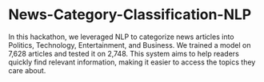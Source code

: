 # News-Category-Classification-NLP
 In this hackathon, we leveraged NLP to categorize news articles into Politics, Technology, Entertainment, and Business. We trained a model on 7,628 articles and tested it on 2,748. This system aims to help readers quickly find relevant information, making it easier to access the topics they care about.
